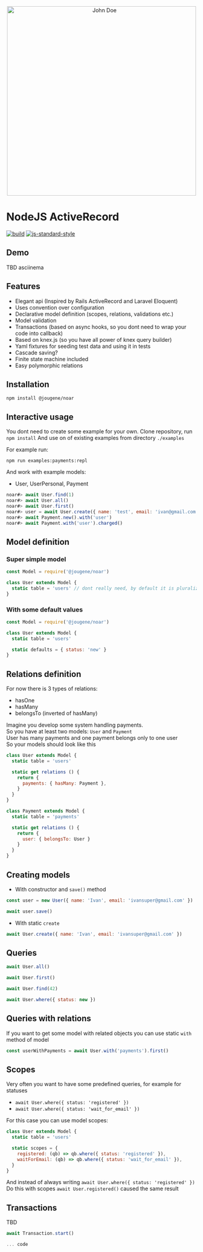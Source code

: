 <div align="center">
  <img width="500" src="https://user-images.githubusercontent.com/13833179/120039872-46830980-c00e-11eb-9f2d-0949276cf6d1.jpg" alt="John Doe">
</div>

# NodeJS ActiveRecord

[![build](https://travis-ci.com/jougene/noar.svg?branch=main)](https://travis-ci.com/github/jougene/noar)
[![js-standard-style](https://img.shields.io/badge/code%20style-standard-brightgreen.svg)](http://standardjs.com)

## Demo
TBD asciinema

## Features
- Elegant api (Inspired by Rails ActiveRecord and Laravel Eloquent)
- Uses convention over configuration
- Declarative model definition (scopes, relations, validations etc.)
- Model validation
- Transactions (based on async hooks, so you dont need to wrap your code into callback)
- Based on knex.js (so you have all power of knex query builder)
- Yaml fixtures for seeding test data and using it in tests
- Cascade saving?
- Finite state machine included
- Easy polymorphic relations

## Installation

`npm install @jougene/noar`

## Interactive usage

You dont need to create some example for your own.
Clone repository, run `npm install`
And use on of existing examples from directory `./examples`

For example run:

`npm run examples:payments:repl`

And work with example models:
- User, UserPersonal, Payment

```javascript
noar#> await User.find(1)
noar#> await User.all()
noar#> await User.first()
noar#> user = await User.create({ name: 'test', email: 'ivan@gmail.com' })
noar#> await Payment.new().with('user')
noar#> await Payment.with('user').charged()
```

## Model definition
### Super simple model
```javascript
const Model = require('@jougene/noar')

class User extends Model {
  static table = 'users' // dont really need, by default it is pluralized form of model name.
}
```

### With some default values
```javascript
const Model = require('@jougene/noar')

class User extends Model {
  static table = 'users'

  static defaults = { status: 'new' }
}
```

## Relations definition
For now there is 3 types of relations:
- hasOne
- hasMany
- belongsTo (inverted of hasMany)

Imagine you develop some system handling payments.  
So you have at least two models: `User` and `Payment`  
User has many payments and one payment belongs only to one user  
So your models should look like this  

```javascript
class User extends Model {
  static table = 'users'

  static get relations () {
    return {
      payments: { hasMany: Payment },
    }
  }
}

class Payment extends Model {
  static table = 'payments'

  static get relations () {
    return {
      user: { belongsTo: User }
    }
  }
}

```

## Creating models
- With constructor and `save()` method
```javascript
const user = new User({ name: 'Ivan', email: 'ivansuper@gmail.com' })

await user.save()
```
- With static `create`
```javascript
await User.create({ name: 'Ivan', email: 'ivansuper@gmail.com' })
```

## Queries
```javascript
await User.all()

await User.first()

await User.find(42)

await User.where({ status: new })
```

## Queries with relations
If you want to get some model with related objects you can use static `with` method of model

```javascript
const userWithPayments = await User.with('payments').first()
```

## Scopes
Very often you want to have some predefined queries, for example for statuses  
- `await User.where({ status: 'registered' })`
- `await User.where({ status: 'wait_for_email' })`  

For this case you can use model scopes:
```javascript
class User extends Model {
  static table = 'users'

  static scopes = {
    registered: (qb) => qb.where({ status: 'registered' }),
    waitForEmail: (qb) => qb.where({ status: 'wait_for_email' }),
  }
}
```
And instead of always writing `await User.where({ status: 'registered' })`  
Do this with scopes `await User.registered()` caused the same result

## Transactions
TBD
```javascript
await Transaction.start()

... code
```

